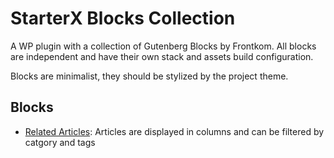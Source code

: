 # StarterX Blocks Collection

A WP plugin with a collection of Gutenberg Blocks by Frontkom. All blocks are independent and have their own stack and assets build configuration.

Blocks are minimalist, they should be stylized by the project theme.

## Blocks

- [Related Articles](blocks/related-articles): Articles are displayed in columns and can be filtered by catgory and tags
